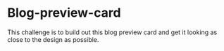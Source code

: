 # Blog-preview-card
This challenge is to build out this blog preview card and get it looking as close to the design as possible.
